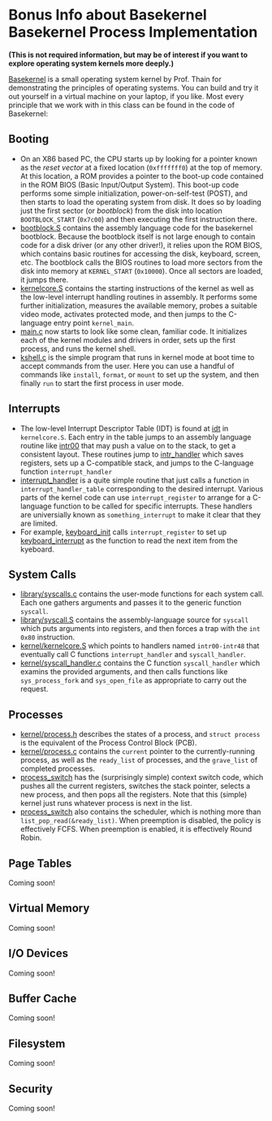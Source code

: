 # Bonus Info about Basekernel Basekernel Process Implementation

**(This is not required information, but may be of interest if you want to explore operating system kernels more deeply.)**

[Basekernel](https://github.com/dthain/basekernel) is a small operating system
kernel by Prof. Thain for demonstrating the principles of operating systems.  You can build and try it out yourself in a virtual machine on your laptop, if you like.  Most every principle that we work with in this class can be found in the code of Basekernel:

## Booting

- On an X86 based PC, the CPU starts up by looking for a pointer known as the *reset vector* at a fixed location (`0xfffffff0`) at the top of memory.  At this location, a ROM provides a pointer to the boot-up code contained in the ROM BIOS (Basic Input/Output System).  This boot-up code performs some simple initialization, power-on-self-test (POST), and then starts to load the operating system from disk.  It does so by loading just the first sector (or *bootblock*) from the disk into location `BOOTBLOCK_START` (`0x7c00`) and then executing the first instruction there.
- [bootblock.S](https://github.com/dthain/basekernel/blob/master/kernel/bootblock.S) contains the assembly language code for the basekernel bootblock.  Because the bootblock itself is not large enough to contain code for a disk driver (or any other driver!), it relies upon the ROM BIOS, which contains basic routines for accessing the disk, keyboard, screen, etc.  The bootblock calls the BIOS routines to load more sectors from the disk into memory at `KERNEL_START` (`0x10000`).  Once all sectors are loaded, it jumps there.
- [kernelcore.S](https://github.com/dthain/basekernel/blob/master/kernel/kernelcore.S) contains the starting instructions of the kernel
as well as the low-level interrupt handling routines in assembly.  It performs some further initialization, measures the available memory, probes a suitable video mode, activates protected mode, and then jumps to the C-language entry point `kernel_main`.
- [main.c](https://github.com/dthain/basekernel/blob/master/kernel/main.c) now starts to look like some clean, familiar code.  It initializes each of the kernel modules and drivers in order, sets up the first process, and runs the kernel shell.
- [kshell.c](https://github.com/dthain/basekernel/blob/08be8c66d3dd39ec539ed45c3a38a932617349d6/kernel/kshell.c#L384) is the simple program that runs in kernel mode at boot time to accept commands from the user.  Here you can use a handful of commands like `install`, `format`, or `mount` to set up the system, and then finally `run` to start the first process in user mode.

## Interrupts

- The low-level Interrupt Descriptor Table (IDT) is found at [idt](https://github.com/dthain/basekernel/blob/08be8c66d3dd39ec539ed45c3a38a932617349d6/kernel/kernelcore.S#L466) in `kernelcore.S`.  Each entry in the table jumps to an assembly language routine like [intr00](https://github.com/dthain/basekernel/blob/08be8c66d3dd39ec539ed45c3a38a932617349d6/kernel/kernelcore.S#L349) that may push a value on to the stack, to get a consistent layout.  These routines jump to [intr_handler](https://github.com/dthain/basekernel/blob/08be8c66d3dd39ec539ed45c3a38a932617349d6/kernel/kernelcore.S#L406) which saves registers, sets up a C-compatible stack, and jumps to the C-language function `interrupt_handler`
- [interrupt_handler](https://github.com/dthain/basekernel/blob/08be8c66d3dd39ec539ed45c3a38a932617349d6/kernel/interrupt.c#L129) is a quite simple routine that just calls a function in `interrupt_handler_table` corresponding to the desired interrupt.  Various parts of the kernel code can use `interrupt_register` to arrange for a C-language function to be called for specific interrupts.  These handlers are universially known as `something_interrupt` to make it clear that they are limited.
- For example, [keyboard_init](https://github.com/dthain/basekernel/blob/08be8c66d3dd39ec539ed45c3a38a932617349d6/kernel/keyboard.c#L136) calls `interrupt_register` to set up [keyboard_interrupt](https://github.com/dthain/basekernel/blob/08be8c66d3dd39ec539ed45c3a38a932617349d6/kernel/keyboard.c#L103) as the function to read the next item from the kyeboard.

## System Calls

- [library/syscalls.c](https://github.com/dthain/basekernel/blob/master/library/syscalls.c) contains the user-mode functions for each system call.  Each one gathers arguments and passes it to the generic function `syscall`.
- [library/syscall.S](https://github.com/dthain/basekernel/blob/master/library/syscall.S) contains the assembly-language source for `syscall` which puts arguments into registers, and then forces a trap with the `int 0x80` instruction.
- [kernel/kernelcore.S](https://github.com/dthain/basekernel/blob/master/kernel/kernelcore.S#L466) which points to handlers named `intr00-intr48` that
eventually call C functions `interrupt_handler` and `syscall_handler`.
- [kernel/syscall_handler.c](https://github.com/dthain/basekernel/blob/master/kernel/syscall_handler.c#L554) contains the C function `syscall_handler` which examins the provided arguments, and then calls functions like `sys_process_fork` and `sys_open_file` as appropriate to carry out the request.

## Processes

- [kernel/process.h](https://github.com/dthain/basekernel/blob/master/kernel/process.h) describes the states of a process, and `struct process` is the equivalent of the Process Control Block (PCB).
- [kernel/process.c](https://github.com/dthain/basekernel/blob/08be8c66d3dd39ec539ed45c3a38a932617349d6/kernel/process.c#L22) contains the `current` pointer to the currently-running process, as well as the `ready_list` of processes, and the `grave_list` of completed processes.
- [process_switch](https://github.com/dthain/basekernel/blob/master/kernel/process.c#L22) has the (surprisingly simple) context switch code, which pushes all the current registers, switches the stack pointer, selects a new process, and then pops all the registers.  Note that this (simple) kernel just runs whatever process is next in the list.
- [process_switch](https://github.com/dthain/basekernel/blob/08be8c66d3dd39ec539ed45c3a38a932617349d6/kernel/process.c#L275C1-L275C59) also contains the scheduler, which is nothing more than `list_pop_read(&ready_list)`.  When preemption is disabled, the policy is effectively FCFS.  When preemption is enabled, it is effectively Round Robin.

## Page Tables

Coming soon!

## Virtual Memory

Coming soon!

## I/O Devices

Coming soon!

## Buffer Cache

Coming soon!

## Filesystem

Coming soon!

## Security

Coming soon!

